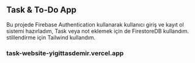 ## Task & To-Do App
Bu projede Firebase Authentication kullanarak kullanıcı giriş ve kayıt ol sistemi hazırladım, Task veya not eklemek için de FirestoreDB kullandım. stillendirme için Tailwind kullandım.

### task-website-yigittasdemir.vercel.app
